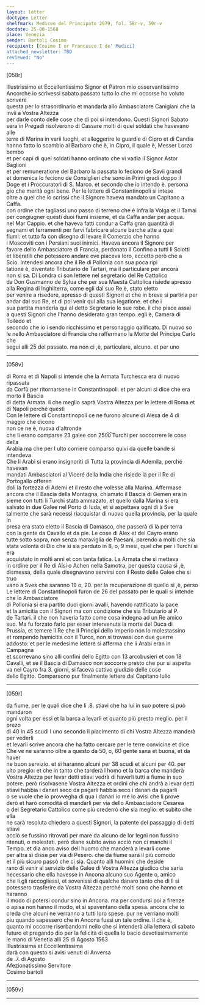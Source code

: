 ```yaml
---
layout: letter
doctype: Letter
shelfmark: Mediceo del Principato 2979, fol. 58r-v, 59r-v
docdate: 25-08-1568
place: Venezia
sender: Bartoli Cosimo
recipient: [Cosimo I or Francesco I de' Medici]
attached_newsletter: TBD
reviewed: "No"
---
```


[058r]  
  
  
Illustrissimo et Eccellentissimo Signor et Patron mio osservantissimo  
Ancorche io scrivessi sabato passato tutto lo che mi occorse ho voluto scrivere  
questa per lo strasordinario et mandarla allo Ambasciatore Canigiani che la invii a Vostra Altezza  
per darle conto delle cose che di poi si intendono. Questi Signori Sabato  
sera in Pregadi risolverono di Cassare molti di quei soldati che havevano alle  
terre di Marina in varii luoghi, et alleggerire le guardie di Cipro et di Candia  
hanno fatto lo scambio al Barbaro che è, in Cipro, il quale è, Messer Lorzo bembo  
et per capi di quei soldati hanno ordinato che vi vadia il Signor Astor Baglioni  
et per remuneratione del Barbaro la passata lo feciono de Savii grandi  
et domenica lo feciono de Consiglieri che sono in Primi gradi doppo il  
Doge et i Proccuratori di S. Marco. et secondo che io intendo è. persona  
gio che merità ogni bene. Per le lettere di Constantinopoli si intese  
oltre a quel che io scrissi che il Signore haveva mandato un Capitano a Caffa.  
con ordine che tagliassi uno passo di terreno che è infra la Volga et il Tamai  
per congiugner questi duoi fiumi insieme, et da Caffa andar per acqua.  
nel Mar Cappio. et che haveva fatti condur a Caffa gran quantità di  
segnami et ferramenti per farvi fabricare alcune barche atte a quei  
fiumi: et tutto fa con disegno di levare il Comerzio che hanno  
i Moscoviti con i Persiani suoi inimici. Haveva ancora il Signore per  
favore dello Ambasciatore di Francia, perdonato il Confino a tutti li Sciotti  
et liberatili che potessero andare ove piaceva loro, eccetto però che a  
Scio. Intendesi ancora che il Re di Pollonia con sua poca ripi  
tatione è, diventato Tributario de Tartari, ma il particulare per ancora  
non si sa. Di Londra ci son lettere nel segretario del Re Cattolico  
da Don Gusmanno de Sylua che per sua Maestà Cattolica risiede apresso  
alla Regina di Inghilterra, come egli dal suo Re è, stato eletto  
per venire a risedere, apresso di questi Signori et che in breve si partiria per  
andar dal suo Re, et di poi venir qui alla sua legatione. et che i  
sua partita manderia qui al detto Segretario le sue robe. il che piace assai  
a questi Signori che l'hanno desiderato gran tempo. egli è, Camera di Tolledo et  
secondo che io i sendo ricchissimo et personaggio qalificato. Di nuovo so  
le nello Ambasciatore di Francia che raffermano la Morte del Principe Carlo che  
seguì alli 25 del passato. ma non ci ,è, particulare, alcuno. et per uno  
  
---  

[058v]  
  
  
di Roma et di Napoli si intende che la Armata Turchesca era di nuovo ripassata  
da Corfù per ritornarsene in Constantinopoli. et per alcuni si dice che era morto il Bascia  
di detta Armata. il che meglio saprà Vostra Altezza per le lettere di Roma et di Napoli perché questi  
Con le lettere di Constantinopoli ce ne furono alcune di Alexa de 4 di maggio che dicono  
non ce ne è, nuova d'altronde  
che li erano comparse 23 galee con 250̅0̅ Turchi per soccorrere le cose della  
Arabia ma che per l ulto corriere comparso quivi da quelle bande si intendeva  
Che li Arabi si erano insignoriti di Tutta la provincia di Ademila, perché havevan  
mandati Ambasciatori al Viceré della India che risiede là per il Re di Portogallo offeren  
doli la fortezza di Ademi et il resto che volesse alla Marina. Affermase  
ancora che il Bascia della Montagna, chiamato il Bascia di Gemen era in  
sieme con tutti li Turchi stato ammazato, et quello dalla Marina si era  
salvato in due Galee nel Porto di Iuda, et si aspettava ogni dì à Sve  
talmente che sarà necessi riacquistar di nuovo quella provincia, per la quale in  
presa era stato eletto il Bascia di Damasco, che passerà di là per terra  
con la gente da Cavallo et da pie. Le cose di Alex et del Cayro erano  
tutte sotto sopra, non senza maraviglia de Paesani, parendo a molti che sia  
stata volontà di Dio che si sia perduto in 8, o, 9 mesi, quel che per i Turchi si era  
acquistato in molti anni et con tanta fatica. La Armata che si metteva  
in ordine per il Re di Alsi o Achen nella Samotra, per questa causa si ,è,  
dismessa, della quale disegnavano servirsi con il Resto delle Galee che si truo  
vano a Sves che saranno 19 o, 20. per la recuperazione di quello si ,è, perso  
Le lettere di Constantinopoli furon de 26 del passato per le quali si intende che lo Ambasciatore  
di Pollonia si era partito duoi giorni avalli, havendo rattificato la pace  
et la amicitia con il Signori ma con condizione che sia Tributario al P.  
de Tartari. il che non haveria fatto come cosa indegna ad un Re amico  
suo. Ma fu forzato farlo per esser intervenuta la morte del Duca di  
Prussia, et temere il Re che Il Principi dello Imperio non lo molestassino  
et rompendo hamicitia con il Turco, non si trovassi con due guerre  
addosto: et per le medesime lettere si afferma che li Arabi eran in Campagna  
et scorrevano sino alli confini dello Egitto con 13 arcobusieri et con 18  
Cavalli, et se il Bascia di Damasco non soccorre presto che pur si aspetta  
va nel Cayro fra 3. giorni, si faceva cattivo giudizio delle cose  
dello Egitto. Comparsono pur finalmente lettere dal Capitano Iulio  
  
---  

[059r]  
  
  
da fiume, per le quali dice che li .8. stiavi che ha lui in suo potere si può mandaron  
ogni volta per essi et la barca a levarli et quanto più presto meglio. per il prezo  
di 40 in 45 scudi l uno secondo il piacimento di chi Vostra Altezza manderà per vederli  
et levarli scrive ancora che ha fatto cercare per le terre convicine et dice  
Che ve ne saranno oltre a questo da 50, o, 60 gente sana et buona, et da haver  
ne buon servizio. et si haranno alcuni per 38 scudi et alcuni per 40. per  
ulto pregio: et che in tanto che tarderà l homo et la barca che manderà  
Vostra Altezza per levar detti stiavi vedrà di haverli tutti a fiume in suo  
potere. però risolvasene Vostra Altezza et ordini che chi andrà a levar detti  
stiavi habbia i danari seco da pagarli habbia seco i danari da pagarli  
o se vuole che io provvegha di qua i danari io me lo avisi che li prove  
derò et harò comodità di mandarli per via dello Ambasciadore Cesarea  
o del Segretario Cattolico come più crederrò che sia meglio: et subito che ella  
ne sarà resoluta chiedero a questi Signori, la patente del passaggio di detti stiavi  
acciò se fussino ritrovati per mare da alcuno de lor legni non fussino  
ritenuti, o molestati. però diane subito aviso acciò non ci manchi il  
Tempo. et dia anco aviso dell huomo che manderà a levarli come  
per altra si disse per via di Pesero. che da fiume sarà il più comodo  
et il più sicuro passò che ci sia. Quanto alli huomini che deside  
rano di venir al servizio delle Galee di Vostra Altezza giudico che saria  
necessario che ella havesse in Ancona alcuno suo Agente o, amico  
che li gli raccogliessi, et sovenissi di qualche danaro tanto che di lì si  
potessero trasferire da Vostra Altezza perché molti sono che hanno et haranno  
il modo di potersi condur sino in Ancona. ma per condursi poi a firenze  
o apisa non hanno il modo, et si spaventano della spesa. ancora che io  
creda che alcuni ne verranno a tutti loro spese. pur ne verriano molti  
piu quando sapessero che in Ancona fussi un tale ordine. il che è,  
quanto mi occorre riserbandomi nello che si intenderà alla lettera di sabato  
futuro et pregando dio per la felicità di quella le bacio devotissimamente  
le mano di Venetia alli 25 di Agosto 1563  
Illustrissima et Eccellentissima  
darà con questo si avisi venuti di Anversa  
de .7. di Agosto  
Afezionatissimo Servitore  
Cosimo bartoli  
  
---  

[059v]  
  
  
  
---  

